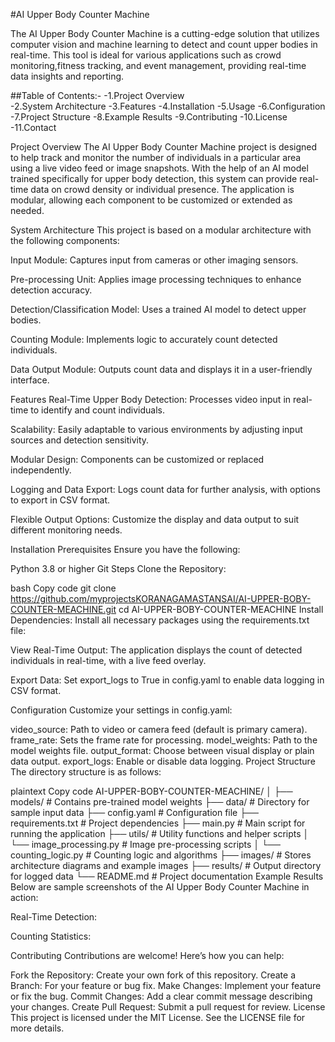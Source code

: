 

#AI Upper Body Counter Machine

The AI Upper Body Counter Machine is a cutting-edge solution that utilizes 
computer vision and machine learning to detect and count upper bodies in 
real-time. This tool is ideal for various applications such as crowd monitoring,fitness tracking, and event management, providing real-time data insights and reporting.

##Table of Contents:-
-1.Project Overview  
-2.System Architecture
-3.Features
-4.Installation
-5.Usage
-6.Configuration
-7.Project Structure
-8.Example Results
-9.Contributing
-10.License
-11.Contact


Project Overview
The AI Upper Body Counter Machine project is designed to help track and monitor the number of 
individuals in a particular area using a live video feed or image snapshots. With the help of 
an AI model trained specifically for upper body detection, this system can provide real-time data
on crowd density or individual presence. The application is modular, allowing each component to be 
customized or extended as needed.

System Architecture
This project is based on a modular architecture with the following components:

Input Module: Captures input from cameras or other imaging sensors.

Pre-processing Unit: Applies image processing techniques to enhance detection accuracy.

Detection/Classification Model: Uses a trained AI model to detect upper bodies.

Counting Module: Implements logic to accurately count detected individuals.

Data Output Module: Outputs count data and displays it in a user-friendly interface.

Features
Real-Time Upper Body Detection: Processes video input in real-time to identify and count individuals.

Scalability: Easily adaptable to various environments by adjusting input sources and detection sensitivity.

Modular Design: Components can be customized or replaced independently.

Logging and Data Export: Logs count data for further analysis, with options to export in CSV format.

Flexible Output Options: Customize the display and data output to suit different monitoring needs.

Installation
Prerequisites
Ensure you have the following:

Python 3.8 or higher
Git
Steps
Clone the Repository:

bash
Copy code
git clone https://github.com/myprojectsKORANAGAMASTANSAI/AI-UPPER-BOBY-COUNTER-MEACHINE.git
cd AI-UPPER-BOBY-COUNTER-MEACHINE
Install Dependencies: Install all necessary packages using the requirements.txt file:

View Real-Time Output: The application displays the count of detected individuals in real-time, with a live feed overlay.

Export Data: Set export_logs to True in config.yaml to enable data logging in CSV format.

Configuration
Customize your settings in config.yaml:

video_source: Path to video or camera feed (default is primary camera).
frame_rate: Sets the frame rate for processing.
model_weights: Path to the model weights file.
output_format: Choose between visual display or plain data output.
export_logs: Enable or disable data logging.
Project Structure
The directory structure is as follows:

plaintext
Copy code
AI-UPPER-BOBY-COUNTER-MEACHINE/
│
├── models/                  # Contains pre-trained model weights
├── data/                    # Directory for sample input data
├── config.yaml              # Configuration file
├── requirements.txt         # Project dependencies
├── main.py                  # Main script for running the application
├── utils/                   # Utility functions and helper scripts
│   └── image_processing.py  # Image pre-processing scripts
│   └── counting_logic.py    # Counting logic and algorithms
├── images/                  # Stores architecture diagrams and example images
├── results/                 # Output directory for logged data
└── README.md                # Project documentation
Example Results
Below are sample screenshots of the AI Upper Body Counter Machine in action:

Real-Time Detection:

Counting Statistics:

Contributing
Contributions are welcome! Here’s how you can help:

Fork the Repository: Create your own fork of this repository.
Create a Branch: For your feature or bug fix.
Make Changes: Implement your feature or fix the bug.
Commit Changes: Add a clear commit message describing your changes.
Create Pull Request: Submit a pull request for review.
License
This project is licensed under the MIT License. See the LICENSE file for more details.


